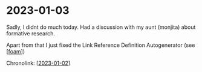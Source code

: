 # 2023-01-03

Sadly, I didnt do much today. Had a discussion with my aunt (monjita) about formative research.

Apart from that I just fixed the Link Reference Definition Autogenerator (see [[foam]])

Chronolink: [[2023-01-02]]


[//begin]: # "Autogenerated link references for markdown compatibility"
[foam]: .././tutorials/foam "foam"
[2023-01-02]: .././wayward/2023-01-02 "2023-01-02"
[//end]: # "Autogenerated link references"


